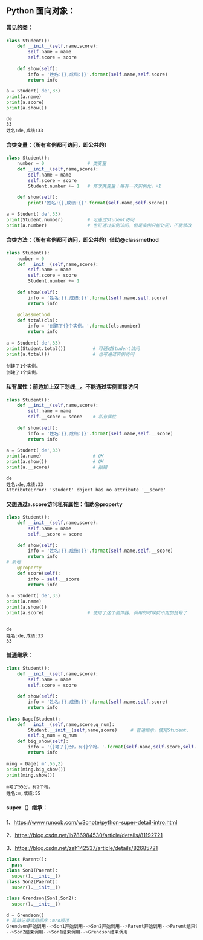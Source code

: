 ## Python 面向对象：

#### 常见的类：

```python
class Student():
    def __init__(self,name,score):
        self.name = name
        self.score = score
    
    def show(self):
        info = '姓名:{},成绩:{}'.format(self.name,self.score)
        return info
                
a = Student('de',33)
print(a.name)
print(a.score)
print(a.show())        
```

```
de
33
姓名:de,成绩:33
```

#### 含类变量：（所有实例都可访问，即公共的）

```python 
class Student():
    number = 0                # 类变量
    def __init__(self,name,score):
        self.name = name
        self.score = score
        Student.number += 1   # 修改类变量：每有一次实例化，+1
    
    def show(self):
        print('姓名:{},成绩:{}'.format(self.name,self.score))
        
a = Student('de',33)
print(Student.number)         # 可通过Student访问
print(a.number)               # 也可通过实例访问，但是实例只能访问，不能修改
```









#### 含类方法：（所有实例都可访问，即公共的）借助@classmethod

```python 
class Student():
    number = 0
    def __init__(self,name,score):
        self.name = name
        self.score = score
        Student.number += 1
    
    def show(self):
        info = '姓名:{},成绩:{}'.format(self.name,self.score)
        return info
    
    @classmethod
    def total(cls):
        info = '创建了{}个实例。'.format(cls.number)
        return info
        
a = Student('de',33)
print(Student.total())          # 可通过Student访问
print(a.total())                # 也可通过实例访问

```

```
创建了1个实例。
创建了1个实例。
```

#### 私有属性：前边加上双下划线__。不能通过实例直接访问

```Python
class Student():
    def __init__(self,name,score):
        self.name = name
        self.__score = score    # 私有属性
    
    def show(self):
        info = '姓名:{},成绩:{}'.format(self.name,self.__score)
        return info
                
a = Student('de',33)
print(a.name)                   # OK
print(a.show())                 # OK
print(a.__score)                # 报错
```

```
de
姓名:de,成绩:33
AttributeError: 'Student' object has no attribute '__score'
```



#### 又想通过a.score访问私有属性：借助@property

```Python
class Student():
    def __init__(self,name,score):
        self.name = name
        self.__score = score
    
    def show(self):
        info = '姓名:{},成绩:{}'.format(self.name,self.__score)
        return info
# 新增    
    @property
    def score(self):
        info = self.__score
        return info 
                
a = Student('de',33)
print(a.name)
print(a.show())
print(a.score)                # 使用了这个装饰器，调用的时候就不用加括号了
        
```

```
de
姓名:de,成绩:33
33
```

#### 普通继承：

```python 
class Student():
    def __init__(self,name,score):
        self.name = name
        self.score = score
    
    def show(self):
        info = '姓名:{},成绩:{}'.format(self.name,self.score)
        return info
                   
class Dage(Student):
    def __init__(self,name,score,q_num):
        Student.__init__(self,name,score)     # 普通继承，使用Student.
        self.q_num = q_num
    def big_show(self):
        info = '{}考了{}分，有{}个枪。'.format(self.name,self.score,self.q_num)
        return info 
    
ming = Dage('m',55,2)
print(ming.big_show())
print(ming.show())
```

```
m考了55分，有2个枪。
姓名:m,成绩:55
```

#### super（）继承：

1、https://www.runoob.com/w3cnote/python-super-detail-intro.html

2、https://blog.csdn.net/lb786984530/article/details/81192721

3、https://blog.csdn.net/zsh142537/article/details/82685721

```python 
class Parent():
  pass
class Son1(Paernt):
  super().__init__()
class Son2(Paernt):
  super().__init__()

class Grendson(Son1,Son2):
  super().__init__()
  
d = Grendson()
# 简单记录调用顺序：mro顺序
Grendson开始调用-->Son1开始调用-->Son2开始调用-->Parent开始调用-->Parent结束调用
-->Son2结束调用-->Son1结束调用-->Grendson结束调用
```

